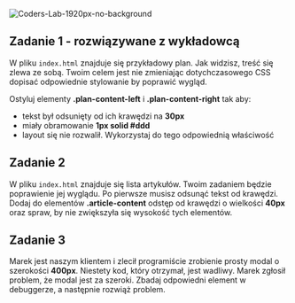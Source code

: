 ![Coders-Lab-1920px-no-background](https://user-images.githubusercontent.com/152855/73064373-5ed69780-3ea1-11ea-8a71-3d370a5e7dd8.png)


## Zadanie 1 - rozwiązywane z wykładowcą

W pliku `index.html` znajduje się przykładowy plan.
Jak widzisz, treść się zlewa ze sobą.
Twoim celem jest nie zmieniając dotychczasowego CSS dopisać odpowiednie stylowanie by poprawić wygląd.

Ostyluj elementy **.plan-content-left** i **.plan-content-right** tak aby:
- tekst był odsunięty od ich krawędzi na **30px**
- miały obramowanie **1px solid #ddd**
- layout się nie rozwalił. Wykorzystaj do tego odpowiednią właściwość


## Zadanie 2

W pliku `index.html` znajduje się lista artykułów. Twoim zadaniem będzie poprawienie jej wyglądu.
Po pierwsze musisz odsunąć tekst od krawędzi.
Dodaj do elementów **.article-content** odstęp od krawędzi o wielkości **40px** oraz spraw, by nie zwiększyła się wysokość tych elementów.


## Zadanie 3

Marek jest naszym klientem i zlecił programiście zrobienie prosty modal o szerokości **400px**. Niestety kod, który otrzymał, jest wadliwy. Marek zgłosił problem, że modal jest za szeroki. Zbadaj odpowiedni element w debuggerze, a następnie rozwiąż problem.

